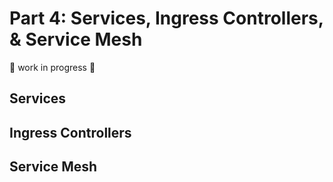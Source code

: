 # Part 4: Services, Ingress Controllers, & Service Mesh

:construction: work in progress :construction:

## Services

## Ingress Controllers

## Service Mesh

